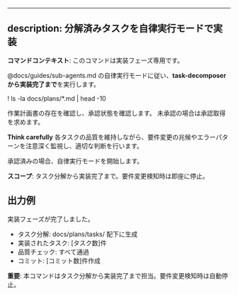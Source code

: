 <!--
Based on ai-coding-project-boilerplate by Shinsuke Kagawa
https://github.com/shinpr/ai-coding-project-boilerplate
-->

---
description: 分解済みタスクを自律実行モードで実装
---

**コマンドコンテキスト**: このコマンドは実装フェーズ専用です。

@docs/guides/sub-agents.md の自律実行モードに従い、**task-decomposer から実装完了まで**を実行します。

! ls -la docs/plans/*.md | head -10

作業計画書の存在を確認し、承認状態を確認します。
未承認の場合は承認取得を求めます。

**Think carefully** 各タスクの品質を維持しながら、要件変更の兆候やエラーパターンを注意深く監視し、適切な判断を行います。

承認済みの場合、自律実行モードを開始します。

**スコープ**: タスク分解から実装完了まで。要件変更検知時は即座に停止。

## 出力例
実装フェーズが完了しました。
- タスク分解: docs/plans/tasks/ 配下に生成
- 実装されたタスク: [タスク数]件
- 品質チェック: すべて通過
- コミット: [コミット数]件作成

**重要**: 本コマンドはタスク分解から実装完了まで担当。要件変更検知時は自動停止。
